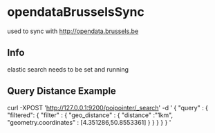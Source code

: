 opendataBrusselsSync
====================

used to sync with http://opendata.brussels.be

Info
--
elastic search needs to be set and running


Query Distance Example
--
curl -XPOST 'http://127.0.0.1:9200/poipointer/_search' -d '
{
    "query" : {
"filtered": {
        "filter" : {
            "geo_distance" : {
                "distance" :"1km",
                "geometry.coordinates" : [4.351286,50.8553361]
            }
        }
    }
}
}
'
